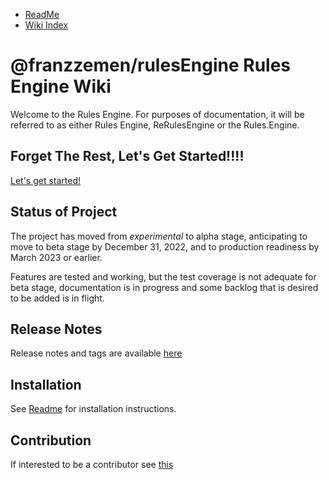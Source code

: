 - [ReadMe](../ReadMe.md)
- [Wiki Index](./WikiIndex.md)

# @franzzemen/rulesEngine Rules Engine Wiki

Welcome to the Rules Engine.  For purposes of documentation, it will be referred to as either Rules Engine, ReRulesEngine or 
the Rules.Engine.

## Forget The Rest, Let's Get Started!!!!

[Let's get started!](./LetsGetStarted.md)

## Status of Project

The project has moved from _experimental_ to alpha stage, anticipating to move to beta stage by December 31, 2022, and
to production readiness by March 2023 or earlier.

Features are tested and working, but the test coverage is not adequate for beta stage, documentation is in progress and
some backlog that is desired to be added is in flight.

## Release Notes

Release notes and tags are available [here](./ReleaseNotes.md)

## Installation

See [Readme](../ReadMe.md) for installation instructions.

## Contribution

If interested to be a contributor see [this](./Contribution.md)




[comment]: # (Move this somewhere else: ### Formats)

[comment]: # (Move this somewhere else)

[comment]: # (Move this somewhere else: The Rules.Engine is a text interfaced rules engine, the format referred to as 
the Text Format. This means that the
primary convenient way to manipulate it from code or node command line, or other cli is to leverage it's main api with
text based rules.)

[comment]: # (Move this somewhere else: Structurally there are two other formats.)

[comment]: # (Move this somewhere else: The Reference Format is functionless object format, expressible as JSON. This 
format is most useful for document storage
of the rules and may also be for programmatic manipulation of rules.)

[comment]: # (Move this somewhere else: Text Format can be parsed by api into the Reference Format and back again.)

[comment]: # (Move this somewhere else: The third format is the Internal Format, which is the functional format. It 
contains the objects that do all the magic.
Some of the key Internal Objects expose the APIs one will most often use, but you need to know very little about them,
unless you are a code contributor.)

